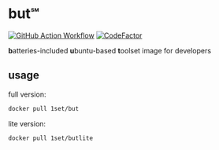 # but℠

[![GitHub Action Workflow](https://github.com/1set/but/workflows/build/badge.svg)](https://github.com/1set/but/actions?workflow=build)
[![CodeFactor](https://www.codefactor.io/repository/github/1set/but/badge/master)](https://www.codefactor.io/repository/github/1set/but/overview/master)

**b**atteries-included **u**buntu-based **t**oolset image for developers

## usage

full version:

~~~bash
docker pull 1set/but
~~~

lite version:

~~~bash
docker pull 1set/butlite
~~~

